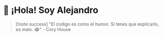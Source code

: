 # 👋 ¡Hola! Soy Alejandro


> [!note success]
> "El codigo es como el humor. Si tenes que explicarlo, es malo. 😂" - Cory House

<!---
Al3jandr0M4p/Al3jandr0M4p is a ✨ special ✨ repository because its `README.md` (this file) appears on your GitHub profile.
You can click the Preview link to take a look at your changes.
--->
